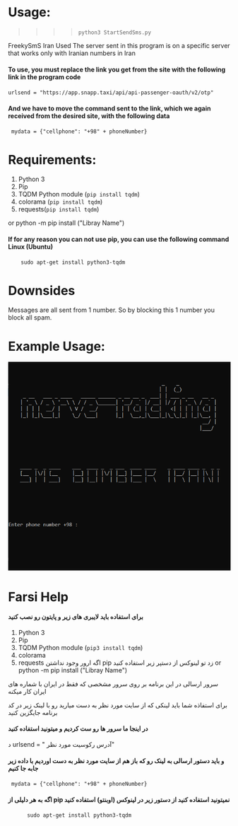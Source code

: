 # Usage:

>>>>`python3 StartSendSms.py`



FreekySmS Iran Used
 The server sent in this program is on a specific server that works only with Iranian numbers in Iran

 #### To use, you must replace the link you get from the site with the following link in the program code

    urlsend = "https://app.snapp.taxi/api/api-passenger-oauth/v2/otp"

#### And we have to move the command sent to the link, which we again received from the desired site, with the following data

     mydata = {"cellphone": "+98" + phoneNumber}
 


# Requirements:

1. Python 3
2. Pip
3. TQDM Python module (`pip install tqdm`)
4. colorama (`pip install tqdm`)
5. requests(`pip install tqdm`)

or python -m pip install ("Libray Name")

 #### If for any reason you can not use pip, you can use the following command Linux (Ubuntu)
 
        sudo apt-get install python3-tqdm
        

        



# Downsides

Messages are all sent from 1 number. So by blocking this 1 number you block all spam.

# Example Usage:

![](/pic/test.jpg)


# Farsi Help

#### برای استفاده باید لایبری های زیر و پایتون رو نصب کنید 

1. Python 3
2. Pip
3. TQDM Python module (`pip3 install tqdm`)
4. colorama 
5. requests
اگه ارور وجود نداشتن pip زد تو لینوکس از دستپر زیر استفاده کنید
 or python -m pip install ("Libray Name")

 سرور ارسالی در این برنامه بر روی سرور مشخصی که فقط در ایران با شماره های ایران کار میکنه 

برای استفاذه شما باید لینکی که از سایت مورد نظر به دست میارید رو با لینک زیر در کد برنامه جایگزین کنید

#### در اینجا ما سرور ها رو ست کردیم و میتونید استفاده کنید 
د
    urlsend = " آدرس رکوسیت مورد نظر"

#### و باید دستور ارسالی به لینک رو که باز هم از سایت مورد نظر به دست اوردیم با داده زیر جابه جا کنیم 

     mydata = {"cellphone": "+98" + phoneNumber}
     
     
     
#### اگه به هر دلیلی از pip  نمیتونید استفاده کنید از دستور زیر در لینوکس (اوبنتو)  استفاده کنید

          sudo apt-get install python3-tqdm

